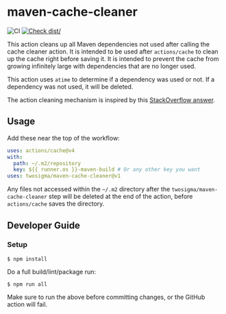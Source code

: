 # maven-cache-cleaner

![CI](https://github.com/twosigma/maven-cache-cleaner/actions/workflows/test.yml/badge.svg)
[![Check dist/](https://github.com/twosigma/maven-cache-cleaner/actions/workflows/check-dist.yml/badge.svg)](https://github.com/actions/typescript-action/actions/workflows/check-dist.yml)

This action cleans up all Maven dependencies not used after calling the cache cleaner action. It is intended to be used after `actions/cache` to clean up the cache right before saving it. It is intended to prevent the cache from growing infinitely large with dependencies that are no longer used.

This action uses `atime` to determine if a dependency was used or not. If a dependency was not used, it will be deleted.

The action cleaning mechanism is inspired by this [StackOverflow answer](https://stackoverflow.com/a/29970448).

## Usage

Add these near the top of the workflow:

```yaml
uses: actions/cache@v4
with:
  path: ~/.m2/repository
  key: ${{ runner.os }}-maven-build # Or any other key you want
uses: twosigma/maven-cache-cleaner@v1
```

Any files not accessed within the `~/.m2` directory after the `twosigma/maven-cache-cleaner` step will be deleted at the end of the action, before `actions/cache` saves the directory.

## Developer Guide

### Setup

```console
$ npm install
```

Do a full build/lint/package run:

```console
$ npm run all
```

Make sure to run the above before committing changes, or the GitHub action will fail.
